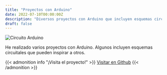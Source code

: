 ```yaml
---
title: "Proyectos con Arduino"
date: 2022-07-10T00:00:00Z
description: "Diversos proyectos con Arduino que incluyen esquemas circuitales e ideas inspiradoras."
draft: false
---
```

![Circuito Arduino](/PersonalWEB2.0/images/Circuito1.png)

He realizado varios proyectos con Arduino. Algunos incluyen esquemas circuitales que pueden inspirar a otros.

{{< admonition info "¡Visita el proyecto!" >}}
[Visitar en Github](https://github.com/RodrigoPerez943/Arduino-Projects)
{{< /admonition >}}



